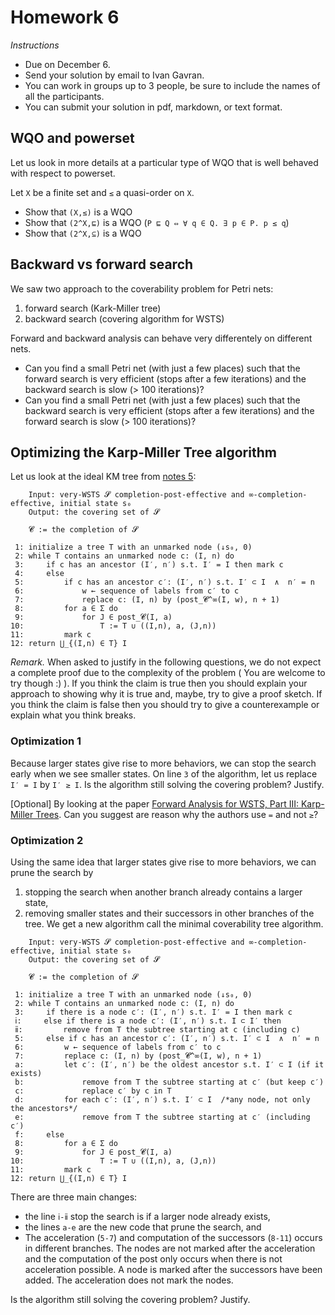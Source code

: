 # Homework 6

_Instructions_
* Due on December 6.
* Send your solution by email to Ivan Gavran.
* You can work in groups up to 3 people, be sure to include the names of all the participants.
* You can submit your solution in pdf, markdown, or text format.


## WQO and powerset

Let us look in more details at a particular type of WQO that is well behaved with respect to powerset.

Let `X` be a finite set and `≤` a quasi-order on `X`.
* Show that `(X,≤)` is a WQO
* Show that `(2^X,⊑)` is a WQO (``P ⊑ Q ⇔ ∀ q ∈ Q. ∃ p ∈ P. p ≤ q``)
* Show that `(2^X,⊆)` is a WQO


## Backward vs forward search

We saw two approach to the coverability problem for Petri nets:
1. forward search (Kark-Miller tree)
2. backward search (covering algorithm for WSTS)

Forward and backward analysis can behave very differentely on different nets.

* Can you find a small Petri net (with just a few places) such that the forward search is very efficient (stops after a few iterations) and the backward search is slow (> 100 iterations)?
* Can you find a small Petri net (with just a few places) such that the backward search is very efficient (stops after a few iterations) and the forward search is slow (> 100 iterations)?


## Optimizing the Karp-Miller Tree algorithm

Let us look at the ideal KM tree from [notes 5](https://github.com/dzufferey/dzufferey.github.io/blob/master/concurrency_theory_2017/notes_5.md):

```
    Input: very-WSTS 𝓢 completion-post-effective and ∞-completion-effective, initial state s₀
    Output: the covering set of 𝓢

    𝓒 := the completion of 𝓢

 1: initialize a tree T with an unmarked node (↓s₀, 0)
 2: while T contains an unmarked node c: (I, n) do
 3:     if c has an ancestor (I′, n′) s.t. I′ = I then mark c
 4:     else
 5:         if c has an ancestor c′: (I′, n′) s.t. I′ ⊂ I  ∧  n′ = n
 6:             w ← sequence of labels from c′ to c
 7:             replace c: (I, n) by (post_𝓒^∞(I, w), n + 1)
 8:         for a ∈ Σ do
 9:             for J ∈ post_𝓒(I, a)
10:                 T := T ∪ ((I,n), a, (J,n))
11:         mark c
12: return ⋃_{(I,n) ∈ T} I
```

_Remark._
When asked to justify in the following questions, we do not expect a complete proof due to the complexity of the problem ( You are welcome to try though :) ).
If you think the claim is true then you should explain your approach to showing why it is true and, maybe, try to give a proof sketch.
If you think the claim is false then you should try to give a counterexample or explain what you think breaks.

### Optimization 1

Because larger states give rise to more behaviors, we can stop the search early when we see smaller states.
On line `3` of the algorithm, let us replace `I′ = I` by `I′ ≥ I`.
Is the algorithm still solving the covering problem? Justify.

[Optional]
By looking at the paper [Forward Analysis for WSTS, Part III: Karp-Miller Trees](https://arxiv.org/abs/1710.07258).
Can you suggest are reason why the authors use `=` and not `≥`?


### Optimization 2


Using the same idea that larger states give rise to more behaviors, we can prune the search by
1. stopping the search when another branch already contains a larger state,
2. removing smaller states and their successors in other branches of the tree.
We get a new algorithm call the minimal coverability tree algorithm.

```
    Input: very-WSTS 𝓢 completion-post-effective and ∞-completion-effective, initial state s₀
    Output: the covering set of 𝓢

    𝓒 := the completion of 𝓢

 1: initialize a tree T with an unmarked node (↓s₀, 0)
 2: while T contains an unmarked node c: (I, n) do
 3:     if there is a node c′: (I′, n′) s.t. I′ = I then mark c
 ⅰ:     else if there is a node c′: (I′, n′) s.t. I ⊂ I′ then
 ⅱ:         remove from T the subtree starting at c (including c)
 5:     else if c has an ancestor c′: (I′, n′) s.t. I′ ⊂ I  ∧  n′ = n
 6:         w ← sequence of labels from c′ to c
 7:         replace c: (I, n) by (post_𝓒^∞(I, w), n + 1)
 a:         let c′: (I′, n′) be the oldest ancestor s.t. I′ ⊂ I (if it exists)
 b:             remove from T the subtree starting at c′ (but keep c′)
 c:             replace c′ by c in T
 d:         for each c′: (I′, n′) s.t. I′ ⊂ I  /*any node, not only the ancestors*/
 e:             remove from T the subtree starting at c′ (including c′)
 f:     else
 8:         for a ∈ Σ do
 9:             for J ∈ post_𝓒(I, a)
10:                 T := T ∪ ((I,n), a, (J,n))
11:         mark c
12: return ⋃_{(I,n) ∈ T} I
```

There are three main changes:
* the line `ⅰ-ⅱ` stop the search is if a larger node already exists,
* the lines `a-e` are the new code that prune the search, and
* The acceleration (`5-7`) and computation of the successors (`8-11`) occurs in different branches.
  The nodes are not marked after the acceleration and the computation of the post only occurs when there is not acceleration possible.
  A node is marked after the successors have been added.
  The acceleration does not mark the nodes.

Is the algorithm still solving the covering problem? Justify.

